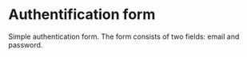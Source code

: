 # Authentification form

Simple authentication form. The form consists of two fields: email and password.
